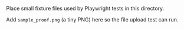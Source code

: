 Place small fixture files used by Playwright tests in this directory.

Add `sample_proof.png` (a tiny PNG) here so the file upload test can run.


